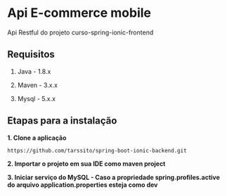 # Api E-commerce mobile

Api Restful do projeto curso-spring-ionic-frontend

## Requisitos

1. Java - 1.8.x

2. Maven - 3.x.x

3. Mysql - 5.x.x

## Etapas para a instalação

**1. Clone a aplicação**

```bash
https://github.com/tarssito/spring-boot-ionic-backend.git
```
**2. Importar o projeto em sua IDE como maven project**

**3. Iniciar serviço do MySQL - Caso a propriedade spring.profiles.active do arquivo application.properties esteja como dev**
